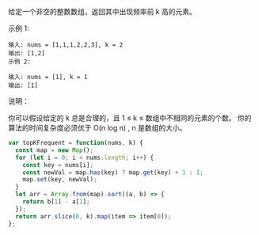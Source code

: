 给定一个非空的整数数组，返回其中出现频率前 k 高的元素。

示例 1:

```
输入: nums = [1,1,1,2,2,3], k = 2
输出: [1,2]
示例 2:

输入: nums = [1], k = 1
输出: [1]
```

说明：

你可以假设给定的 k 总是合理的，且 1 ≤ k ≤ 数组中不相同的元素的个数。
你的算法的时间复杂度必须优于 O(n log n) , n 是数组的大小。

```javascript
var topKFrequent = function(nums, k) {
  const map = new Map();
  for (let i = 0; i < nums.length; i++) {
    const key = nums[i];
    const newVal = map.has(key) ? map.get(key) + 1 : 1;
    map.set(key, newVal);
  }
  let arr = Array.from(map).sort((a, b) => {
    return b[1] - a[1];
  });
  return arr.slice(0, k).map(item => item[0]);
};
```
